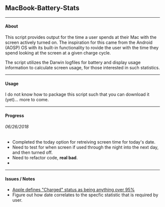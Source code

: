 ## MacBook-Battery-Stats
---

#### About

This script provides output for the time a user spends at their Mac with the screen actively turned on. The inspiration for this came from the Android (AOSP) OS with its built-in functionality to rovide the user with the time they spend looking at the screen at a given charge cycle.

The script utilizes the Darwin logfiles for battery and display usage information to calculate screen usage, for those interested in such statistics.

---

#### Usage

I do not know how to package this script such that you can download it (yet)... more to come.

---

#### Progress 

###### 06/26/2018
- Completed the today option for retreiving screen time for today's date. 
- Need to test for when screen if used through the night into the next day, and then turned off.
- Need to refactor code, __real bad__.
- 

---

#### Issues / Notes

- [Apple defines "Charged" status as being anything over 95%](https://developer.apple.com/documentation/iokit/kiopsischargedkey?language=objc) 
- Figure out how date correlates to the specfic statistic that is required by user. 
